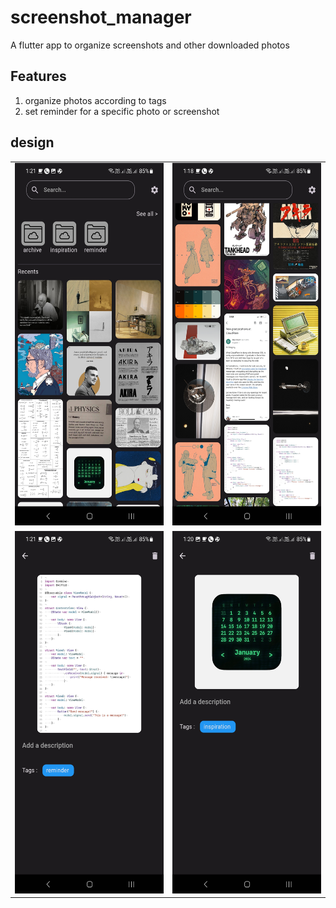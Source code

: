 # screenshot_manager

A flutter app to organize screenshots and other downloaded photos
## Features
1. organize photos according to tags
2. set reminder for a specific photo or screenshot

## design
<table>
  <tr>
    <td><img src="media\Screenshot_20240129_012112.jpg" width=270 height=580></td>
    <td><img src="media\Screenshot_20240129_011805.jpg" width=270 height=580></td>
  </tr>
    <tr>
    <td><img src="media\Screenshot_20240129_012147.jpg" width=270 height=580></td>
    <td><img src="media\Screenshot_20240129_012008.jpg" width=270 height=580></td>
  </tr>
 </table>
